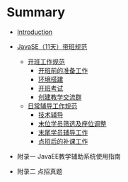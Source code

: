 # Summary

* [Introduction](README.md)
* [JavaSE（11天）带班规范](javase11tian-ff09-dai-ban-gui-fan.md)
  * [开班工作规范](javase11tian-ff09-dai-ban-gui-fan/kai-ban-gong-zuo-gui-fan.md)
    * [开班前的准备工作](javase11tian-ff09-dai-ban-gui-fan/kai-ban-gong-zuo-gui-fan/kai-ban-qian-de-zhun-bei-gong-zuo.md)
    * [环境搭建](javase11tian-ff09-dai-ban-gui-fan/kai-ban-gong-zuo-gui-fan/huan-jing-da-jian.md)
    * [开班考试](javase11tian-ff09-dai-ban-gui-fan/kai-ban-gong-zuo-gui-fan/kai-ban-kao-shi.md)
    * [创建教学交流群](javase11tian-ff09-dai-ban-gui-fan/kai-ban-gong-zuo-gui-fan/chuang-jian-jiao-xue-jiao-liu-qun.md)
  * [日常辅导工作规范](javase11tian-ff09-dai-ban-gui-fan/ri-chang-fu-dao-gong-zuo-gui-fan.md)
    * [技术辅导](javase11tian-ff09-dai-ban-gui-fan/ri-chang-fu-dao-gong-zuo-gui-fan/ji-zhu-fu-dao.md)
    * [末位学员筛选及座位调整](javase11tian-ff09-dai-ban-gui-fan/ri-chang-fu-dao-gong-zuo-gui-fan/mo-wei-xue-yuan-shai-xuan-ji-zuo-wei-diao-zheng.md)
    * [末尾学员辅导工作](javase11tian-ff09-dai-ban-gui-fan/ri-chang-fu-dao-gong-zuo-gui-fan/mo-wei-xue-yuan-fu-dao-gong-zuo.md)
    * [点招后的补课工作](javase11tian-ff09-dai-ban-gui-fan/ri-chang-fu-dao-gong-zuo-gui-fan/dian-zhao-hou-de-bu-ke-gong-zuo.md)

* 附录一 JavaEE教学辅助系统使用指南

* 附录二 点招真题



